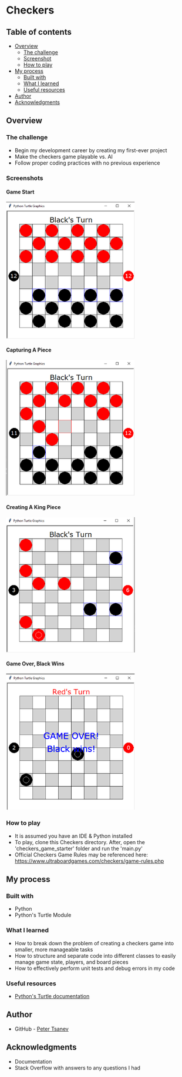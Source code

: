 # Checkers

## Table of contents

- [Overview](https://github.com/tsanevp/Checkers#overview)
    - [The challenge](https://github.com/tsanevp/Checkers#the-challenge)
    - [Screenshot](https://github.com/tsanevp/Checkers#screenshot)
    - [How to play](https://github.com/tsanevp/Checkers#how-to-play)
- [My process](https://github.com/tsanevp/Checkers#my-process)
    - [Built with](https://github.com/tsanevp/Checkers#built-with)
    - [What I learned](https://github.com/tsanevp/Checkers#what-i-learned)
    - [Useful resources](https://github.com/tsanevp/Checkers#useful-resources)
- [Author](https://github.com/tsanevp/Checkers#author)
- [Acknowledgments](https://github.com/tsanevp/Checkers#acknowledgments)

## Overview

### The challenge

- Begin my development career by creating my first-ever project
- Make the checkers game playable vs. AI
- Follow proper coding practices with no previous experience
    
### Screenshots

#### Game Start
<img width="350" alt="checkers game starting" src="https://github.com/tsanevp/Checkers/blob/main/images/game-start.png">

#### Capturing A Piece
<img width="350" alt="capturing a piece" src="https://github.com/tsanevp/Checkers/blob/main/images/capture-piece.png">

#### Creating A King Piece
<img width="350" alt="making a king piece" src="https://github.com/tsanevp/Checkers/blob/main/images/king-piece.png">

#### Game Over, Black Wins
<img width="350" alt="game over, black wins" src="https://github.com/tsanevp/Checkers/blob/main/images/game-over.png">

### How to play
- It is assumed you have an IDE & Python installed
- To play, clone this Checkers directory. After, open the 'checkers_game_starter' folder and run the 'main.py'
- Official Checkers Game Rules may be referenced here: https://www.ultraboardgames.com/checkers/game-rules.php

## My process

### Built with
- Python
- Python's Turtle Module

### What I learned

- How to break down the problem of creating a checkers game into smaller, more manageable tasks
- How to structure and separate code into different classes to easily manage game state, players, and board pieces
- How to effectively perform unit tests and debug errors in my code

### Useful resources

- [Python's Turtle documentation](https://docs.python.org/3/library/turtle.html)

## Author

- GitHub - [Peter Tsanev](https://github.com/tsanevp/)

## Acknowledgments

- Documentation
- Stack Overflow with answers to any questions I had

